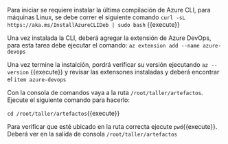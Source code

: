 Para iniciar se requiere instalar la última compilación de Azure CLI, para máquinas Linux, se debe correr el siguiente comando  `curl -sL https://aka.ms/InstallAzureCLIDeb | sudo bash` {{execute}}

Una vez instalada la CLI, deberá agregar la extensión de Azure DevOps, para esta tarea debe ejecutar el comando:  `az extension add --name azure-devops`

Una vez termine la instalción, pordrá verificar su versión ejecutando `az --version` {{execute}} y revisar las extensones instaladas y deberá encontrar el `item azure-devops`

Con la consola de comandos vaya a la ruta  `/root/taller/artefactos`. Ejecute el siguiente comando para hacerlo:



`cd /root/taller/artefactos`{{execute}}




Para verificar que esté ubicado en la ruta correcta ejecute `pwd`{{execute}}. Deberá ver en la salida de consola `/root/taller/artefactos`